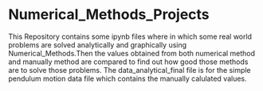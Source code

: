 # Numerical_Methods_Projects
This Repository contains some ipynb files where in which some real world problems are solved analytically and graphically using Numerical_Methods.Then the values obtained from both numerical method and manually method are compared to find out how good those methods are to solve those problems.
The data_analytical_final file is for the simple pendulum motion data file which contains the manually calulated values.
